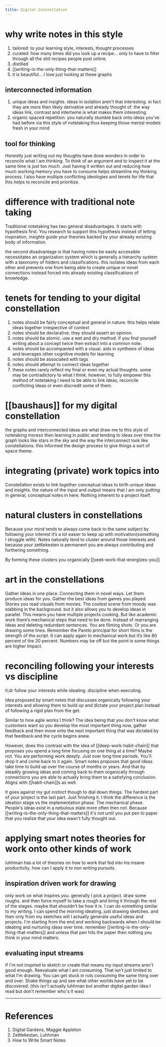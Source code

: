 ```yaml
---
title: Digital Constellation
---
```


# why write notes in this style 
1. tailored: to your learning style, interests, thought processes
2. curated: how many times did you look up a recipe... only to have to filter through all the shit recipes people post online. 
3. distilled
4. [[writing-is-the-only-thing-that-matters]]
5. it is beautiful... I love just looking at these graphs 
   
## interconnected information 
1. unique ideas and insights. ideas in isolation aren't that interesting. in fact they are more then likely derivative and already thought of. the way ideas link, contrast and intertwine is what makes them interesting. 
2. organic spaced repetition. you naturally stumble back onto ideas you've had before via this style of notetaking thus keeping those mental models fresh in your mind

## tool for thinking 
Honestly just writing out my thoughts have done wonders in order to reconcile what I am thinking. To think of an argument and to inspect it at the same time is just too much. Just having it written out and reducing how much working memory you have to consume helps streamline my thinking process. I also have multiple conflicting ideologies and tenets for life that this helps to reconcile and prioritize. 

# difference with traditional note taking
Traditional notetaking has two general disadvantages. It starts with hypothesis first. You research to support this hypothesis instead of letting inspiration, insights guide your theories backed by your already existing body of information. 

the second disadvantage is that having notes be easily accessible necessitates an organization system which is generally a hierarchy system with a taxonomy of folders and classifications. this isolates ideas from each other and prevents one from being able to create unique or novel connections instead forced into already existing classifications of knowledge. 

# tenets for tending to your digital constellation 
1. notes should be fairly conceptual and general in nature. this helps relate ideas together irrespective of context
2. notes should be declarative. they should assert an opinion. 
3. notes should be atomic. use a wet and dry method. if you find yourself writing about a concept twice then extract into a common note. 
4. notes should be accompanied with a visual. aids in synthesis of ideas and leverages other cognitive models for learning
5. notes should be associated with tags
6. notes should attempt to connect ideas together
7. these notes rarely reflect my final or even my actual thoughts. some may be contradictory to what I think. however, to fully empower this method of notetaking I need to be able to link ideas, reconcile conflicting ideas or even discredit some of them. 

# [[baushaus]] for my digital constellation
the graphs and interconnected ideas are what draw me to this style of notetaking moreso then learning in public and tending to ideas over time 
the graph looks like stars in the sky and the way the interconnect look like constellations. 
this informed the design process to give things a sort of space theme. 

# integrating (private) work topics into 
Constellation exists to link together conceptual ideas to birth unique ideas and insights. the nature of the input and output means that I am only putting in general, conceptual notes in here. Nothing inherent to a project itself. 

# natural clusters in constellations 
Because your mind tends to always come back to the same subject by following your interest it’s a lot easier to keep up with motivation(something I struggle with). Notes naturally tend to cluster around those interests and because your zettlekesten is permanent you are always contributing and furthering something. 

By forming these clusters you organically [[seek-work-that-energizes-you]]

# art in the constellations
Gather ideas in one place. Connecting them in novel ways. Let them produce ideas for you. Gather the best ideas from games you played. Stories you read visuals from movies. The coolest scene from moody was stabbing in the background. but it also allows you to develop ideas in parallel. This means you have multiple projects cooking. But like academic work there’s mechanical steps that need to be done. Instead of rearranging ideas and deleting redundant sentences. You are filming shots. Or you are drawing some lines.  Remember the Pareto principal for short films is the strength of the script. It can apply again to mechanical work but it’s like 80 percent of the 20 percent. Numbers may be off but the point is some things are higher Impact. 

# reconciling following your interests vs discipline
tl;dr follow your interests while ideating. discipline when executing. 

Idea proposed by smart notes that discusses organically following your interests and allowing them to build up and dictate your project plan instead of following a rigid plan from the get. 

Similar to how agile works I think? The idea being that you don't know what customers want so you develop the most important thing now, gather feedback and then move onto the next important thing that was dictated by that feedback and the cycle begins anew. 

However, does this contrast with the idea of [[deep-work-habit-chain]] that proposes you spend a long time focusing on one thing at a time? Maybe not. You are performing work deeply. Just over long time periods. You'll drop it and come back to it again. Smart notes proposes that good ideas take time to build up over the course of months or years. And that by steadily growing ideas and coming back to them organically through connections you are able to actually bring them to a satisfying conclusion. Aligns with [[habit-chain]]s as well. 

It goes against my gut instinct though to dial down things. The hardest part of your project is the last part. Just finishing it. I think the difference is the ideation stage vs the implementation phase. The mechanical phase. People's ideas exist in a nebulous state more often then not. Because [[writing-is-the-only-thing-that-matters]] it's not until you put pen to paper that you realize that your idea wasn't fully thought out. 

# applying smart notes theories for work onto other kinds of work
luhhman has a lot of theories on how to work that fed into his insane productivity. how can I apply it to non writing pursuits. 

## inspiration driven work for drawing 
only work on what inspires you. generally I pick a project. draw some roughs. and then force myself to take a rough and bring it through the rest of the stages. maybe that shouldn't be how it is. I can do something similar to my writing. I can spend the morning ideating. just drawing sketches. and then only from my sketches will I actually generate useful ideas and projects. I'm starting from the end and working backwards when I should be ideating and nurturing ideas over time. remember [[writing-is-the-only-thing-that-matters]] and unless that pen hits the paper then nothing you think in your mind matters. 

## evaluating input streams 
If I'm not inspired to sketch or create that means my input streams aren't good enough. 
Reevaluate what I am consuming. That isn't just limited to what I'm drawing. You can get stuck in ruts consuming the same thing over and over. Shake things up and see what other worlds have yet to be discovered. (this isn't actually luhhman but another digital garden idea I read but don't remember who's it was)


--- 
# References
1. Digital Gardens, Maggie Appleton
2. Zettlekestan, Luhhman
3. How to Write Smart Notes